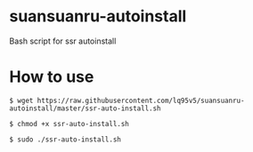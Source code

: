 # suansuanru-autoinstall
Bash script for ssr autoinstall


# How to use
```
$ wget https://raw.githubusercontent.com/lq95v5/suansuanru-autoinstall/master/ssr-auto-install.sh

$ chmod +x ssr-auto-install.sh

$ sudo ./ssr-auto-install.sh
```


